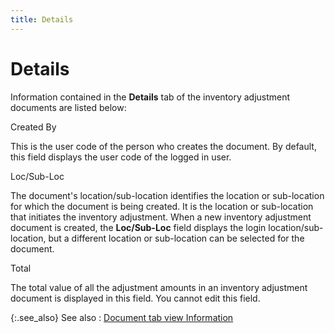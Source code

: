 ```yaml
---
title: Details
---
```


# Details


Information contained in the **Details**  tab of the inventory adjustment documents are listed below:


Created By


This is the user code of the person who creates the document. By default,  this field displays the user code of the logged in user.


Loc/Sub-Loc


The document's location/sub-location identifies the location or sub-location  for which the document is being created. It is the location or sub-location  that initiates the inventory adjustment. When a new inventory adjustment  document is created, the **Loc/Sub-Loc**  field displays the login  location/sub-location, but a different location or sub-location can be  selected for the document.


Total


The total value of all the adjustment amounts in an inventory adjustment  document is displayed in this field. You cannot edit this field.


{:.see_also}
See also
: [Document  tab view Information]({{site.wm_baseurl}}/misc/document_tab_view_information_inv_adj_doc_det.html)
